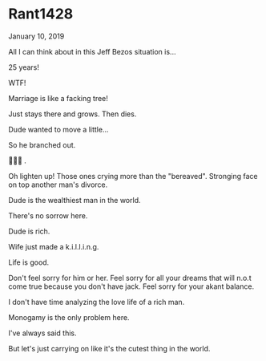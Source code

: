 # Rant1428


January 10, 2019

All I can think about in this Jeff Bezos situation is...

25 years!

WTF!

Marriage is like a facking tree!

Just stays there and grows. Then dies.

Dude wanted to move a little...

So he branched out.

🤣🤣🤣
.

Oh lighten up! Those ones crying more than the "bereaved". Stronging face on top another man's divorce. 

Dude is the wealthiest man in the world.

There's no sorrow here.

Dude is rich.

Wife just made a k.i.l.l.i.n.g.

Life is good.

Don't feel sorry for him or her. Feel sorry for all your dreams that will n.o.t come true because you don't have jack. Feel sorry for your akant balance.

I don't have time analyzing the love life of a rich man.

Monogamy is the only problem here.

I've always said this.

But let's just carrying on like it's the cutest thing in the world.